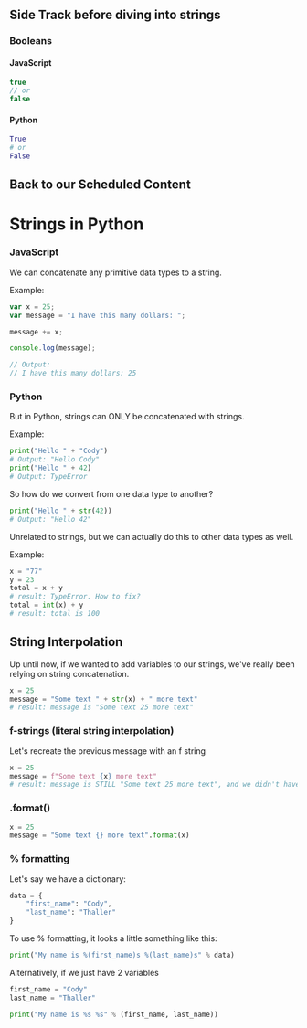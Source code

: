 
## Side Track before diving into strings

### Booleans

#### JavaScript

```js
true
// or
false
```

#### Python

```py
True
# or
False
```
## Back to our Scheduled Content

# Strings in Python

### JavaScript

We can concatenate any primitive data types to a string.

Example:

```js
var x = 25;
var message = "I have this many dollars: ";

message += x;

console.log(message);

// Output:
// I have this many dollars: 25

```

### Python

But in Python, strings can ONLY be concatenated with strings.

Example:
```py
print("Hello " + "Cody")
# Output: "Hello Cody"
print("Hello " + 42)
# Output: TypeError
```

So how do we convert from one data type to another?
```py
print("Hello " + str(42))
# Output: "Hello 42"
```

Unrelated to strings, but we can actually do this to other data types as well.

Example:
```py
x = "77"
y = 23
total = x + y
# result: TypeError. How to fix?
total = int(x) + y
# result: total is 100 
```

## String Interpolation

Up until now, if we wanted to add variables to our strings, we've really been relying on string concatenation.

```py
x = 25
message = "Some text " + str(x) + " more text"
# result: message is "Some text 25 more text"
```

### f-strings (literal string interpolation)
Let's recreate the previous message with an f string
```py
x = 25
message = f"Some text {x} more text"
# result: message is STILL "Some text 25 more text", and we didn't have to convert x to a string
```

### .format()

```py
x = 25
message = "Some text {} more text".format(x)
```

### % formatting
Let's say we have a dictionary:

```py
data = {
    "first_name": "Cody", 
    "last_name": "Thaller"
}
```

To use % formatting, it looks a little something like this:

```py
print("My name is %(first_name)s %(last_name)s" % data)
```

Alternatively, if we just have 2 variables
```py
first_name = "Cody"
last_name = "Thaller"

print("My name is %s %s" % (first_name, last_name))
```
